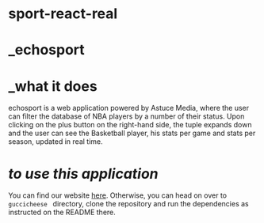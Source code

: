 # sport-react-real

# _echosport

# _what it does
echosport is a web application powered by Astuce Media, where the user can filter the database of NBA players by a number of their status. Upon clicking on the plus button on the right-hand side, the tuple expands down and the user can see the Basketball player, his stats per game and stats per season, updated in real time.

# _to use this application_
You can find our website [here](echo-sport.firebaseapp.com/). 
Otherwise, you can head on over to <code> guccicheese </code> directory, clone the repository and run the dependencies as instructed on the README there.


